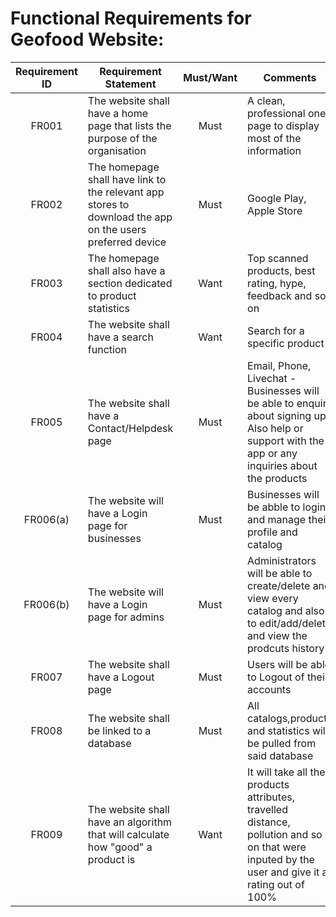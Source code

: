 # Functional Requirements for Geofood Website:  #

| Requirement ID | Requirement Statement                                                                        | Must/Want | Comments                                        |
|:--------------:|----------------------------------------------------------------------------------------------|:---------:|-------------------------------------------------|
|      FR001     | The website shall have a home page that lists the purpose of the organisation       |    Must   |  A clean, professional one page to display most of the information     |
|      FR002     | The homepage shall have link to the relevant app stores to download the app on the users preferred device            |    Must   | Google Play, Apple Store      |
|      FR003     | The homepage shall also have a section dedicated to product statistics   |    Want   | Top scanned products, best rating, hype, feedback and so on |
|      FR004     | The website shall have a search function  |    Want   | Search for a specific product |
|      FR005     |  The website shall have a Contact/Helpdesk page |    Must   |   Email, Phone, Livechat - Businesses will be able to enquire about signing up. Also help or support with the app or any inquiries about the products  |
|      FR006(a)     | The website will have a Login page for businesses  |    Must   |  Businesses will be abble to login and manage their profile and catalog   |
|      FR006(b)     | The website will have a Login page for admins  |   Must   |  Administrators will be able to create/delete and view every catalog and also to edit/add/delete and view the prodcuts history     |
|      FR007     | The website shall have a Logout page |   Must   | Users will be able to Logout of their accounts    |
|      FR008     | The website shall be linked to a database  |   Must   | All catalogs,products and statistics will be pulled from said database    |
|      FR009     | The website shall have an algorithm that will calculate how "good" a product is  |   Want   | It will take all the products attributes, travelled distance, pollution and so on that were inputed by the user and give it a rating out of 100%  |